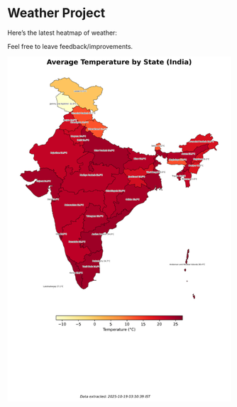 # Weather Project

Here’s the latest heatmap of weather:

Feel free to leave feedback/improvements.

![India Heatmap](docs/assets/india_heatmap.png?v=F40959)
